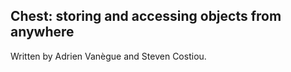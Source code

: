 ## Chest: storing and accessing objects from anywhere

Written by Adrien Vanègue and Steven Costiou.

<!inputFile|path=API_Description/API_Description.md!>
<!inputFile|path=Intro/Intro.md!>